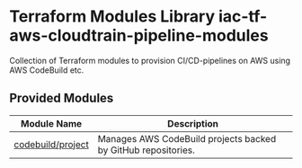 # Terraform Modules Library iac-tf-aws-cloudtrain-pipeline-modules

Collection of Terraform modules to provision CI/CD-pipelines on AWS using AWS CodeBuild etc.

## Provided Modules

| Module Name                                              | Description |
|----------------------------------------------------------| ----------- |
| [codebuild/project](modules/codebuild/project/README.md) | Manages AWS CodeBuild projects backed by GitHub repositories. | 